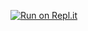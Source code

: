 [![Run on Repl.it](https://repl.it/badge/github/ian777712/AtlantaBot)](https://repl.it/github/ian777712/AtlantaBot)